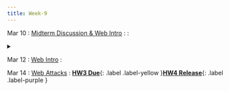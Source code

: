 ```yaml
---
title: Week-9
---
```





Mar 10
: [Midterm Discussion & Web Intro]()
  : 
  : <details title="recommended readings" class="my"><summary><i class="icon fas fa-book-reader "></i></summary><span class="fs-2" markdown=1>Read:[Robust defenses for cross-site request forgery](https://seclab.stanford.edu/websec/csrf/csrf.pdf) by Adam Barth, et al., and [Finding and Fixing DOM-based XSS with Static Analysis](https://blog.mozilla.org/attack-and-defense/2021/11/03/finding-and-fixing-dom-based-xss-with-static-analysis/) by Frederik Brun</span></details> 

Mar 12
: [Web Intro]()
  :  

Mar 14
: [Web Attacks]()
  : [**HW3 Due**](){: .label .label-yellow }[**HW4 Release**](#){: .label .label-purple }
